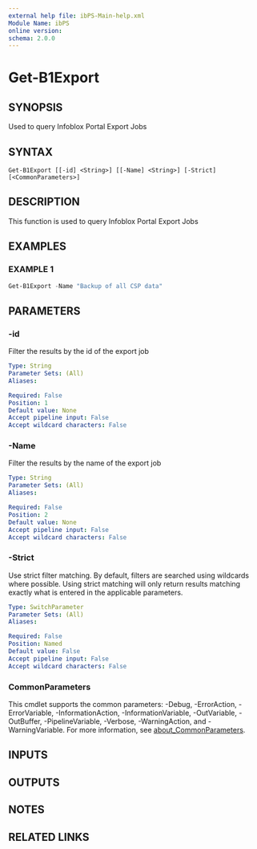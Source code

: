 ```yaml
---
external help file: ibPS-Main-help.xml
Module Name: ibPS
online version:
schema: 2.0.0
---
```


# Get-B1Export

## SYNOPSIS
Used to query Infoblox Portal Export Jobs

## SYNTAX

```
Get-B1Export [[-id] <String>] [[-Name] <String>] [-Strict] [<CommonParameters>]
```

## DESCRIPTION
This function is used to query Infoblox Portal Export Jobs

## EXAMPLES

### EXAMPLE 1
```powershell
Get-B1Export -Name "Backup of all CSP data"
```

## PARAMETERS

### -id
Filter the results by the id of the export job

```yaml
Type: String
Parameter Sets: (All)
Aliases:

Required: False
Position: 1
Default value: None
Accept pipeline input: False
Accept wildcard characters: False
```

### -Name
Filter the results by the name of the export job

```yaml
Type: String
Parameter Sets: (All)
Aliases:

Required: False
Position: 2
Default value: None
Accept pipeline input: False
Accept wildcard characters: False
```

### -Strict
Use strict filter matching.
By default, filters are searched using wildcards where possible.
Using strict matching will only return results matching exactly what is entered in the applicable parameters.

```yaml
Type: SwitchParameter
Parameter Sets: (All)
Aliases:

Required: False
Position: Named
Default value: False
Accept pipeline input: False
Accept wildcard characters: False
```

### CommonParameters
This cmdlet supports the common parameters: -Debug, -ErrorAction, -ErrorVariable, -InformationAction, -InformationVariable, -OutVariable, -OutBuffer, -PipelineVariable, -Verbose, -WarningAction, and -WarningVariable. For more information, see [about_CommonParameters](http://go.microsoft.com/fwlink/?LinkID=113216).

## INPUTS

## OUTPUTS

## NOTES

## RELATED LINKS
